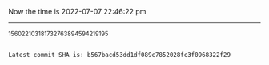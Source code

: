 Now the time is 2022-07-07 22:46:22 pm

---

<small>156022103181732763894594219195</small>

```txt

Latest commit SHA is: b567bacd53dd1df089c7852028fc3f0968322f29
```
